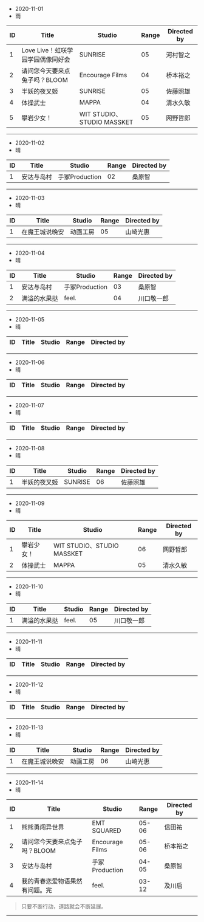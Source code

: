 - 2020-11-01
- 雨

ID|Title|Studio|Range|Directed by
---|---|---|---|---
1|Love Live！虹咲学园学园偶像同好会|SUNRISE|05|河村智之
2|请问您今天要来点兔子吗？BLOOM|Encourage Films|04|桥本裕之
3|半妖的夜叉姬|SUNRISE|05|佐藤照雄
4|体操武士|MAPPA|04|清水久敏
5|攀岩少女！|WIT STUDIO、STUDIO MASSKET|05|网野哲郎

> 
---
- 2020-11-02
- 晴

ID|Title|Studio|Range|Directed by
---|---|---|---|---
1|安达与岛村|手冢Production|02|桑原智

> 
---
- 2020-11-03
- 晴

ID|Title|Studio|Range|Directed by
---|---|---|---|---
1|在魔王城说晚安|动画工房|05|山崎光惠


> 
---
- 2020-11-04
- 晴

ID|Title|Studio|Range|Directed by
---|---|---|---|---
1|安达与岛村|手冢Production|03|桑原智
2|满溢的水果挞|feel.|04|川口敬一郎

> 
---
- 2020-11-05
- 晴

ID|Title|Studio|Range|Directed by
---|---|---|---|---

> 
---
- 2020-11-06
- 晴

ID|Title|Studio|Range|Directed by
---|---|---|---|---

> 
---
- 2020-11-07
- 晴

ID|Title|Studio|Range|Directed by
---|---|---|---|---

> 
---
- 2020-11-08
- 晴

ID|Title|Studio|Range|Directed by
---|---|---|---|---
1|半妖的夜叉姬|SUNRISE|06|佐藤照雄

> 
---
- 2020-11-09
- 晴

ID|Title|Studio|Range|Directed by
---|---|---|---|---
1|攀岩少女！|WIT STUDIO、STUDIO MASSKET|06|网野哲郎
2|体操武士|MAPPA|05|清水久敏


> 
---
- 2020-11-10
- 晴

ID|Title|Studio|Range|Directed by
---|---|---|---|---
1|满溢的水果挞|feel.|05|川口敬一郎

> 
---
- 2020-11-11
- 晴

ID|Title|Studio|Range|Directed by
---|---|---|---|---

> 
---
- 2020-11-12
- 晴

ID|Title|Studio|Range|Directed by
---|---|---|---|---

> 
---
- 2020-11-13
- 晴

ID|Title|Studio|Range|Directed by
---|---|---|---|---
1|在魔王城说晚安|动画工房|06|山崎光惠

> 
---
- 2020-11-14
- 晴

ID|Title|Studio|Range|Directed by
---|---|---|---|---
1|熊熊勇闯异世界|EMT SQUARED|05-06|信田祐
2|请问您今天要来点兔子吗？BLOOM|Encourage Films|05-06|桥本裕之
3|安达与岛村|手冢Production|04-05|桑原智
4|我的青春恋爱物语果然有问题。完|feel.|03-12|及川启

> 只要不断行动，道路就会不断延展。
---
